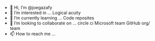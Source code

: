 - 👋 Hi, I’m @joegazafy
- 👀 I’m interested in ... Logical acuity
- 🌱 I’m currently learning ... Code reposites
- 💞️ I’m looking to collaborate on ... circle ci Microsoft team GitHub org/ team
- 📫 How to reach me ...

<!---
joegazafy/joegazafy is a ✨ special ✨ repository because its `README.md` (this file) appears on your GitHub profile.
You can click the Preview link to take a look at your changes.
--->
